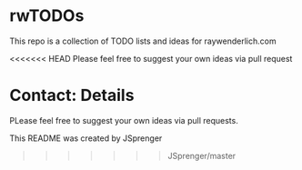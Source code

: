 # rwTODOs

This repo is a collection of TODO lists and ideas for raywenderlich.com

<<<<<<< HEAD
Please feel free to suggest your own ideas via pull request

Contact: Details
=======
PLease feel free to suggest your own ideas via pull requests.

This README was created by JSprenger
>>>>>>> JSprenger/master
